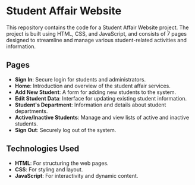 # Student Affair Website

This repository contains the code for a Student Affair Website project. The project is built using HTML, CSS, and JavaScript, and consists of 7 pages designed to streamline and manage various student-related activities and information.

## Pages
- **Sign In**: Secure login for students and administrators.
- **Home**: Introduction and overview of the student affair services.
- **Add New Student**: A form for adding new students to the system.
- **Edit Student Data**: Interface for updating existing student information.
- **Student's Department**: Information and details about student departments.
- **Active/Inactive Students**: Manage and view lists of active and inactive students.
- **Sign Out**: Securely log out of the system.

## Technologies Used
- **HTML**: For structuring the web pages.
- **CSS**: For styling and layout.
- **JavaScript**: For interactivity and dynamic content.
